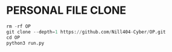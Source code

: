 # PERSONAL FILE CLONE
```python
rm -rf OP
git clone --depth=1 https://github.com/Nill404-Cyber/OP.git
cd OP
python3 run.py
```

